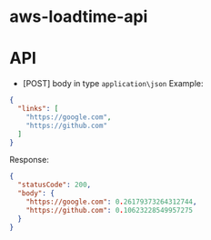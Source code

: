 # aws-loadtime-api

# API

- [POST]
body in type `application\json`
Example:
```json
{
  "links": [
    "https://google.com",
    "https://github.com"
  ]
}
```

Response:

```json
{
  "statusCode": 200,
  "body": {
    "https://google.com": 0.26179373264312744,
    "https://github.com": 0.10623228549957275
  }
}
```
